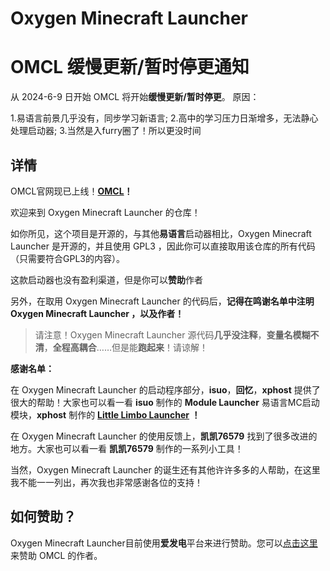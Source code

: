 # Oxygen Minecraft Launcher

# OMCL 缓慢更新/暂时停更通知

从 2024-6-9 日开始 OMCL 将开始**缓慢更新/暂时停更**。
原因：

1.易语言前景几乎没有，同步学习新语言;
2.高中的学习压力日渐增多，无法静心处理启动器;
3.当然是入furry圈了！所以更没时间

## 详情

OMCL官网现已上线！**[OMCL](https://omcl.hill233.top "点此访问")！**

欢迎来到 Oxygen Minecraft Launcher 的仓库！

如你所见，这个项目是开源的，与其他**易语言**启动器相比，Oxygen Minecraft Launcher 是开源的，并且使用 GPL3 ，因此你可以直接取用该仓库的所有代码（只需要符合GPL3的内容）。

这款启动器也没有盈利渠道，但是你可以**赞助**作者

另外，在取用 Oxygen Minecraft Launcher 的代码后，**记得在鸣谢名单中注明 Oxygen Minecraft Launcher ，以及作者！**

>请注意！Oxygen Minecraft Launcher 源代码**几乎没注释**，**变量名模糊不清**，**全程高耦合**……但是能**跑起来**！请谅解！

**感谢名单：**

在 Oxygen Minecraft Launcher 的启动程序部分，**isuo**，**回忆**，**xphost** 提供了很大的帮助！大家也可以看一看 **isuo** 制作的 **Module Launcher** 易语言MC启动模块，**xphost** 制作的 **[Little Limbo Launcher](https://github.com/xphost008/lllauncher "Little Limbo Launcher") ！**

在 Oxygen Minecraft Launcher 的使用反馈上，**凯凯76579** 找到了很多改进的地方。大家也可以看一看 **凯凯76579** 制作的一系列小工具！

当然，Oxygen Minecraft Launcher 的诞生还有其他许许多多的人帮助，在这里我不能一一列出，再次我也非常感谢各位的支持！

## 如何赞助？
Oxygen Minecraft Launcher目前使用**爱发电**平台来进行赞助。您可以[点击这里](https://afdian.net/a/OMCL "点击这里")来赞助 OMCL 的作者。
